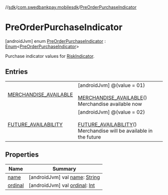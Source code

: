 //[sdk](../../../index.md)/[com.swedbankpay.mobilesdk](../index.md)/[PreOrderPurchaseIndicator](index.md)



# PreOrderPurchaseIndicator  
 [androidJvm] enum [PreOrderPurchaseIndicator](index.md) : [Enum](https://kotlinlang.org/api/latest/jvm/stdlib/kotlin/-enum/index.html)<[PreOrderPurchaseIndicator](index.md)> 

Purchase indicator values for [RiskIndicator](../-risk-indicator/index.md).

   


## Entries  
  
| | |
|---|---|
| <a name="com.swedbankpay.mobilesdk/PreOrderPurchaseIndicator.MERCHANDISE_AVAILABLE///PointingToDeclaration/"></a>[MERCHANDISE_AVAILABLE](-m-e-r-c-h-a-n-d-i-s-e_-a-v-a-i-l-a-b-l-e/index.md)| <a name="com.swedbankpay.mobilesdk/PreOrderPurchaseIndicator.MERCHANDISE_AVAILABLE///PointingToDeclaration/"></a> [androidJvm] @(value = 01)  <br>  <br>[MERCHANDISE_AVAILABLE](-m-e-r-c-h-a-n-d-i-s-e_-a-v-a-i-l-a-b-l-e/index.md)()  <br>Merchandise available now   <br>|
| <a name="com.swedbankpay.mobilesdk/PreOrderPurchaseIndicator.FUTURE_AVAILABILITY///PointingToDeclaration/"></a>[FUTURE_AVAILABILITY](-f-u-t-u-r-e_-a-v-a-i-l-a-b-i-l-i-t-y/index.md)| <a name="com.swedbankpay.mobilesdk/PreOrderPurchaseIndicator.FUTURE_AVAILABILITY///PointingToDeclaration/"></a> [androidJvm] @(value = 02)  <br>  <br>[FUTURE_AVAILABILITY](-f-u-t-u-r-e_-a-v-a-i-l-a-b-i-l-i-t-y/index.md)()  <br>Merchandise will be available in the future   <br>|


## Properties  
  
|  Name |  Summary | 
|---|---|
| <a name="com.swedbankpay.mobilesdk/PreOrderPurchaseIndicator/name/#/PointingToDeclaration/"></a>[name](index.md#%5Bcom.swedbankpay.mobilesdk%2FPreOrderPurchaseIndicator%2Fname%2F%23%2FPointingToDeclaration%2F%5D%2FProperties%2F-859440000)| <a name="com.swedbankpay.mobilesdk/PreOrderPurchaseIndicator/name/#/PointingToDeclaration/"></a> [androidJvm] val [name](index.md#%5Bcom.swedbankpay.mobilesdk%2FPreOrderPurchaseIndicator%2Fname%2F%23%2FPointingToDeclaration%2F%5D%2FProperties%2F-859440000): [String](https://kotlinlang.org/api/latest/jvm/stdlib/kotlin/-string/index.html)   <br>|
| <a name="com.swedbankpay.mobilesdk/PreOrderPurchaseIndicator/ordinal/#/PointingToDeclaration/"></a>[ordinal](index.md#%5Bcom.swedbankpay.mobilesdk%2FPreOrderPurchaseIndicator%2Fordinal%2F%23%2FPointingToDeclaration%2F%5D%2FProperties%2F-859440000)| <a name="com.swedbankpay.mobilesdk/PreOrderPurchaseIndicator/ordinal/#/PointingToDeclaration/"></a> [androidJvm] val [ordinal](index.md#%5Bcom.swedbankpay.mobilesdk%2FPreOrderPurchaseIndicator%2Fordinal%2F%23%2FPointingToDeclaration%2F%5D%2FProperties%2F-859440000): [Int](https://kotlinlang.org/api/latest/jvm/stdlib/kotlin/-int/index.html)   <br>|

